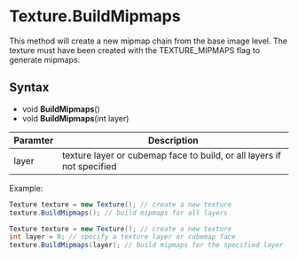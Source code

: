 # Texture.BuildMipmaps

This method will create a new mipmap chain from the base image level. The texture must have been created with the TEXTURE_MIPMAPS flag to generate mipmaps.

## Syntax

- void **BuildMipmaps**()
- void **BuildMipmaps**(int layer)

| Paramter | Description |
|---|---|
| layer | texture layer or cubemap face to build, or all layers if not specified |

Example:

```csharp
Texture texture = new Texture(); // create a new texture
texture.BuildMipmaps(); // build mipmaps for all layers
```

```csharp
Texture texture = new Texture(); // create a new texture
int layer = 0; // specify a texture layer or cubemap face
texture.BuildMipmaps(layer); // build mipmaps for the specified layer
```